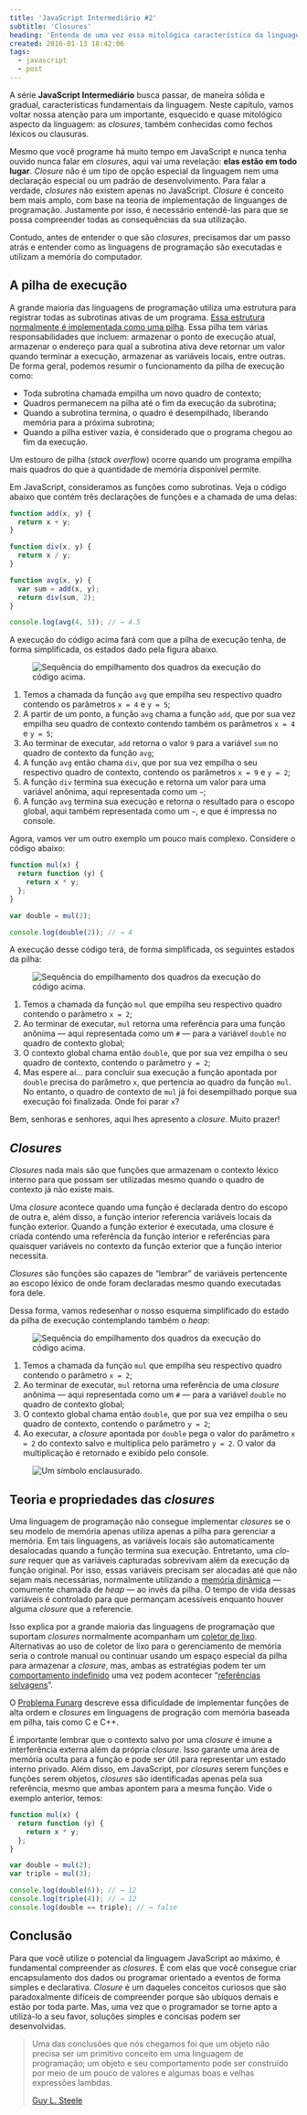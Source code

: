 ```yaml
---
title: 'JavaScript Intermediário #2'
subtitle: 'Closures'
heading: 'Entenda de uma vez essa mitológica característica da linguagem JavaScript'
created: 2016-01-13 18:42:06
tags:
  - javascript
  - post
---
```


A série **JavaScript Intermediário** busca passar, de maneira sólida e gradual,
características fundamentais da linguagem. Neste capítulo, vamos voltar nossa
atenção para um importante, esquecido e quase mitológico aspecto da linguagem:
as <i lang="en">closures</i>, também conhecidas como fechos léxicos ou
clausuras.

Mesmo que você programe há muito tempo em JavaScript e nunca tenha ouvido nunca
falar em <i lang="en">closures</i>, aqui vai uma revelação: **elas estão em todo
lugar**. <i lang="en">Closure</i> não é um tipo de opção especial da linguagem
nem uma declaração especial ou um padrão de desenvolvimento. Para falar a
verdade, <i lang="en">closures</i> não existem apenas no JavaScript. <i
lang="en">Closure</i> é conceito bem mais amplo, com base na teoria de
implementação de linguanges de programação. Justamente por isso, é necessário
entendê-las para que se possa compreender todas as consequências da sua
utilização.

Contudo, antes de entender o que são <i lang="en">closures</i>, precisamos dar
um passo atrás e entender como as linguagens de programação são executadas e
utilizam a memória do computador.

## A pilha de execução

A grande maioria das linguagens de programação utiliza uma estrutura para
registrar todas as subrotinas ativas de um programa.
[Essa estrutura normalmente é implementada como uma pilha](https://en.wikipedia.org/wiki/Stack-based_memory_allocation).
Essa pilha tem várias responsabilidades que incluem: armazenar o ponto de
execução atual, armazenar o endereço para qual a subrotina ativa deve retornar
um valor quando terminar a execução, armazenar as variáveis locais, entre
outras. De forma geral, podemos resumir o funcionamento da pilha de execução
como:

- Toda subrotina chamada empilha um novo quadro de contexto;
- Quadros permanecem na pilha até o fim da execução da subrotina;
- Quando a subrotina termina, o quadro é desempilhado, liberando memória para a
  próxima subrotina;
- Quando a pilha estiver vazia, é considerado que o programa chegou ao fim da execução.

<aside> <p> Um estouro de pilha (<i lang="en">stack overflow</i>) ocorre quando
um programa empilha mais quadros do que a quantidade de memória disponível
permite. </p> </aside>

Em JavaScript, consideramos as funções como subrotinas. Veja o código abaixo que
contém três declarações de funções e a chamada de uma delas:

```js
function add(x, y) {
  return x + y;
}

function div(x, y) {
  return x / y;
}

function avg(x, y) {
  var sum = add(x, y);
  return div(sum, 2);
}

console.log(avg(4, 5)); // → 4.5
```

A execução do código acima fará com que a pilha de execução tenha, de forma
simplificada, os estados dado pela figura abaixo.

<figure>
  <img
    src="/images/2016-01-13-javascript-intermediario-2/stack1.svg"
    alt="Sequência do empilhamento dos quadros da execução do código acima."
    decoding="async"
    loading="lazy"
  />
</figure>

1. Temos a chamada da função `avg` que empilha seu respectivo quadro contendo os
   parâmetros `x = 4` e `y = 5`;
2. A partir de um ponto, a função `avg` chama a função `add`, que por sua vez
   empilha seu quadro de contexto contendo também os parâmetros `x = 4` e
   `y = 5`;
3. Ao terminar de executar, `add` retorna o valor `9` para a variável `sum` no
   quadro de contexto da função `avg`;
4. A função `avg` então chama `div`, que por sua vez empilha o seu respectivo
   quadro de contexto, contendo os parâmetros `x = 9` e `y = 2`;
5. A função `div` termina sua execução e retorna um valor para uma variável
   anônima, aqui representada como um `~`;
6. A função `avg` termina sua execução e retorna o resultado para o escopo
   global, aqui também representada como um `~`, e que é impressa no console.

Agora, vamos ver um outro exemplo um pouco mais complexo. Considere o código
abaixo:

```js
function mul(x) {
  return function (y) {
    return x * y;
  };
}

var double = mul(2);

console.log(double(2)); // → 4
```

A execução desse código terá, de forma simplificada, os seguintes estados da
pilha:

<figure>
  <img
    src="/images/2016-01-13-javascript-intermediario-2/stack2.svg"
    alt="Sequência do empilhamento dos quadros da execução do código acima."
    decoding="async"
    loading="lazy"
  />
</figure>

1. Temos a chamada da função `mul` que empilha seu respectivo quadro contendo o
   parâmetro `x = 2`;
2. Ao terminar de executar, `mul` retorna uma referência para uma função anônima
   — aqui representada como um `#` — para a variável `double` no quadro de
   contexto global;
3. O contexto global chama então `double`, que por sua vez empilha o seu quadro
   de contexto, contendo o parâmetro `y = 2`;
4. Mas espere aí… para concluir sua execução a função apontada por `double`
   precisa do parâmetro `x`, que pertencia ao quadro da função `mul`. No
   entanto, o quadro de contexto de `mul` já foi desempilhado porque sua
   execução foi finalizada. Onde foi parar `x`?

Bem, senhoras e senhores, aqui lhes apresento a <i lang="en">closure</i>. Muito
prazer!

## <i lang="en">Closures</i>

<i lang="en">Closures</i> nada mais são que funções que armazenam o contexto
léxico interno para que possam ser utilizadas mesmo quando o quadro de contexto
já não existe mais.

Uma <i lang="en">closure</i> acontece quando uma função é declarada dentro do
escopo de outra e, além disso, a função interior referencia variáveis locais da
função exterior. Quando a função exterior é executada, uma closure é criada
contendo uma referência da função interior e referências para quaisquer
variáveis no contexto da função exterior que a função interior necessita.

<aside> <p> <i lang="en">Closures</i> são funções são capazes de “lembrar” de
variáveis pertencente ao escopo léxico de onde foram declaradas mesmo quando
executadas fora dele. </p> </aside>

Dessa forma, vamos redesenhar o nosso esquema simplificado do estado da pilha de
execução contemplando também o <i lang="en">heap</i>:

<figure>
  <img
    src="/images/2016-01-13-javascript-intermediario-2/stack3.svg"
    alt="Sequência do empilhamento dos quadros da execução do código acima."
    decoding="async"
    loading="lazy"
  />
</figure>

1. Temos a chamada da função `mul` que empilha seu respectivo quadro contendo o
   parâmetro `x = 2`;
2. Ao terminar de executar, `mul` retorna uma referência de uma <i
   lang="en">closure</i> anônima — aqui representada como um `#` — para a
   variável `double` no quadro de contexto global;
3. O contexto global chama então `double`, que por sua vez empilha o seu quadro
   de contexto, contendo o parâmetro `y = 2`;
4. Ao executar, a <i lang="en">closure</i> apontada por `double` pega o valor do
   parâmetro `x = 2` do contexto salvo e multiplica pelo parâmetro `y = 2`. O
   valor da multiplicação é retornado e exibido pelo console.

<figure>
  <img
    src="/images/illustrations/lock.svg"
    alt="Um símbolo enclausurado."
    decoding="async"
    loading="lazy"
  />
</figure>

## Teoria e propriedades das <i lang="en">closures</i>

Uma linguagem de programação não consegue implementar <i lang="en">closures</i>
se o seu modelo de memória apenas utiliza apenas a pilha para gerenciar a
memória. Em tais linguagens, as variáveis locais são automaticamente desalocadas
quando a função termina sua execução. Entretanto, uma <i lang="en">closure</i>
requer que as variáveis capturadas sobrevivam além da execução da função
original. Por isso, essas variáveis precisam ser alocadas até que não sejam mais
necessárias, normalmente utilizando a
[memória dinâmica](https://en.wikipedia.org/wiki/Memory_management#Dynamic_memory_allocation)
— comumente chamada de <i lang="en">heap</i> — ao invés da pilha. O tempo de
vida dessas variáveis é controlado para que permançam acessíveis enquanto houver
alguma <i lang="en">closure</i> que a referencie.

Isso explica por a grande maioria das linguagens de programação que suportam <i
lang="en">closures</i> normalmente acompanham um
[coletor de lixo](<https://en.wikipedia.org/wiki/Garbage_collection_(computer_science)>).
Alternativas ao uso de coletor de lixo para o gerenciamento de memória seria o
controle manual ou continuar usando um espaço especial da pilha para armazenar a
<i lang="en">closure</i>, mas, ambas as estratégias podem ter um
[comportamento indefinido](https://en.wikipedia.org/wiki/Undefined_behavior) uma
vez podem acontecer
“[referências selvagens](https://pt.wikipedia.org/wiki/Apontador_pendente)”.

<aside> <p> O <a href="https://en.wikipedia.org/wiki/Funarg_problem">Problema
Funarg</a> descreve essa dificuldade de implementar funções de alta ordem e <i
lang="en">closures</i> em linguagens de progração com memória baseada em pilha,
tais como C e C++. </p> </aside>

É importante lembrar que o contexto salvo por uma <i lang="en">closure</i> é
imune a interferência externa além da própria <i lang="en">closure</i>. Isso
garante uma área de memória oculta para a função e pode ser útil para
representar um estado interno privado. Além disso, em JavaScript, por <i
lang="en">closures</i> serem funções e funções serem objetos, <i
lang="en">closures</i> são identificadas apenas pela sua referência, mesmo que
ambas apontem para a mesma função. Vide o exemplo anterior, temos:

```js
function mul(x) {
  return function (y) {
    return x * y;
  };
}

var double = mul(2);
var triple = mul(3);

console.log(double(6)); // → 12
console.log(triple(4)); // → 12
console.log(double == triple); // → false
```

## Conclusão

Para que você utilize o potencial da linguagem JavaScript ao máximo, é
fundamental compreender as <i lang="en">closures</i>. É com elas que você
consegue criar encapsulamento dos dados ou programar orientado a eventos de
forma simples e declarativa. <i lang="en">Closure</i> é um daqueles conceitos
curiosos que são paradoxalmente difíceis de compreender porque são ubíquos
demais e estão por toda parte. Mas, uma vez que o programador se torne apto a
utilizá-lo a seu favor, soluções simples e concisas podem ser desenvolvidas.

<blockquote cite="https://www.dreamsongs.com/ObjectsHaveNotFailedNarr.html"> <p>
Uma das conclusões que nós chegamos foi que um objeto não precisa ser um
primitivo conceito em uma linguagem de programação; um objeto e seu
comportamento pode ser construído por meio de um pouco de valores e algumas boas
e velhas expressões lambdas. </p> <footer> <a
href="https://www.dreamsongs.com/ObjectsHaveNotFailedNarr.html">Guy L.
Steele</a> </footer> </blockquote>
